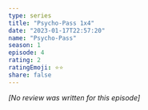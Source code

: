 ```yaml
---
type: series
title: "Psycho-Pass 1x4"
date: "2023-01-17T22:57:20"
name: "Psycho-Pass"
season: 1
episode: 4
rating: 2
ratingEmoji: ⭐️⭐️
share: false
---
```


_[No review was written for this episode]_
